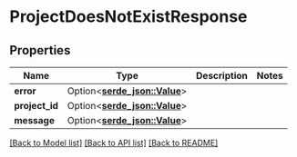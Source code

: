 # ProjectDoesNotExistResponse

## Properties

Name | Type | Description | Notes
------------ | ------------- | ------------- | -------------
**error** | Option<[**serde_json::Value**](.md)> |  | 
**project_id** | Option<[**serde_json::Value**](.md)> |  | 
**message** | Option<[**serde_json::Value**](.md)> |  | 

[[Back to Model list]](../README.md#documentation-for-models) [[Back to API list]](../README.md#documentation-for-api-endpoints) [[Back to README]](../README.md)


